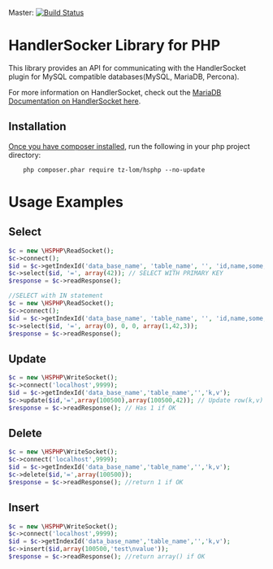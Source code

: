 Master: [![Build Status](https://api.travis-ci.org/tz-lom/HSPHP.png?branch=master)](http://travis-ci.org/tz-lom/HSPHP)

# HandlerSocker Library for PHP

This library provides an API for communicating with the HandlerSocket plugin for
MySQL compatible databases(MySQL, MariaDB, Percona).

For more information on HandlerSocket, check out the 
[MariaDB Documentation on HandlerSocket here](https://mariadb.com/kb/en/handlersocket/).

## Installation

[Once you have composer installed](https://getcomposer.org/doc/00-intro.md#system-requirements "Getting Started With Composer"),
run the following in your php project directory:

        php composer.phar require tz-lom/hsphp --no-update

# Usage Examples

## Select

```php
$c = new \HSPHP\ReadSocket();
$c->connect();
$id = $c->getIndexId('data_base_name', 'table_name', '', 'id,name,some,thing,more');
$c->select($id, '=', array(42)); // SELECT WITH PRIMARY KEY
$response = $c->readResponse();

//SELECT with IN statement
$c = new \HSPHP\ReadSocket();
$c->connect();
$id = $c->getIndexId('data_base_name', 'table_name', '', 'id,name,some,thing,more');
$c->select($id, '=', array(0), 0, 0, array(1,42,3));
$response = $c->readResponse();
```

## Update

```php
$c = new \HSPHP\WriteSocket();
$c->connect('localhost',9999);
$id = $c->getIndexId('data_base_name','table_name','','k,v');
$c->update($id,'=',array(100500),array(100500,42)); // Update row(k,v) with id 100500 to  k = 100500, v = 42
$response = $c->readResponse(); // Has 1 if OK
```

## Delete

```php
$c = new \HSPHP\WriteSocket();
$c->connect('localhost',9999);
$id = $c->getIndexId('data_base_name','table_name','','k,v');
$c->delete($id,'=',array(100500));
$response = $c->readResponse(); //return 1 if OK
```

## Insert

```php
$c = new \HSPHP\WriteSocket();
$c->connect('localhost',9999);
$id = $c->getIndexId('data_base_name','table_name','','k,v');
$c->insert($id,array(100500,'test\nvalue'));
$response = $c->readResponse(); //return array() if OK
```